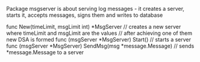 Package msgserver is about serving log messages - it creates a server, starts it, accepts messages, signs them and writes to database


func New(timeLimit, msgLimit int) \*MsgServer			// creates a new server where timeLimit and msgLimit are the values
								// after achieving one of them new DSA is formed
func (msgServer \*MsgServer) Start()				// starts a server
func (msgServer \*MsgServer) SendMsg(msg \*message.Message)	// sends \*message.Message to a server
